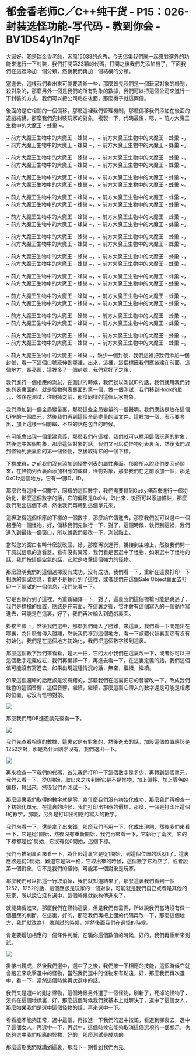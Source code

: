 # 郁金香老师C／C++纯干货 - P15：026-封装选怪功能-写代码 - 教到你会 - BV1DS4y1n7qF

大家好，我是瑞金香老師，客風15033的永秀，今天這集我們就一起來對選外的功能來進行一下封裝，我們打開第23顆的代碼，打開之後我們先添加機子，下面我們在這裡添加一個分類，然後我們再加一個結構的分類。

塞進去，這樣我們看出來可能要清晰一些，那麼首先我們是一個玩家對象的機制，殺對象的，那麼另外一個是我們的所有對象的數據，我們可以把這個公司來進行一下封裝的方式，我們可以把公司粘在後面，那麼機子就這兩個。

後面的是它相關的一個偏移，那麼這裡我們管理機制，那麼偏移我們添加在後面的遊戲結構，那麼我們先封裝玩家的對象，複製一下，代碼最後，嗯，~ 前方大魔王生物中的大魔王 - 蜂巢 ~。

~ 前方大魔王生物中的大魔王 - 蜂巢 ~，~ 前方大魔王生物中的大魔王 - 蜂巢 ~，~ 前方大魔王生物中的大魔王 - 蜂巢 ~，~ 前方大魔王生物中的大魔王 - 蜂巢 ~。

~ 前方大魔王生物中的大魔王 - 蜂巢 ~，~ 前方大魔王生物中的大魔王 - 蜂巢 ~，~ 前方大魔王生物中的大魔王 - 蜂巢 ~，~ 前方大魔王生物中的大魔王 - 蜂巢 ~。

~ 前方大魔王生物中的大魔王 - 蜂巢 ~，~ 前方大魔王生物中的大魔王 - 蜂巢 ~，~ 前方大魔王生物中的大魔王 - 蜂巢 ~，~ 前方大魔王生物中的大魔王 - 蜂巢 ~。

~ 前方大魔王生物中的大魔王 - 蜂巢 ~，~ 前方大魔王生物中的大魔王 - 蜂巢 ~，~ 前方大魔王生物中的大魔王 - 蜂巢 ~，~ 前方大魔王生物中的大魔王 - 蜂巢 ~。

~ 前方大魔王生物中的大魔王 - 蜂巢 ~，~ 前方大魔王生物中的大魔王 - 蜂巢 ~，~ 前方大魔王生物中的大魔王 - 蜂巢 ~，~ 前方大魔王生物中的大魔王 - 蜂巢 ~。

~ 前方大魔王生物中的大魔王 - 蜂巢 ~，~ 前方大魔王生物中的大魔王 - 蜂巢 ~，~ 前方大魔王生物中的大魔王 - 蜂巢 ~，~ 前方大魔王生物中的大魔王 - 蜂巢 ~。

~ 前方大魔王生物中的大魔王 - 蜂巢 ~，~ 前方大魔王生物中的大魔王 - 蜂巢 ~，~ 前方大魔王生物中的大魔王 - 蜂巢 ~，~ 前方大魔王生物中的大魔王 - 蜂巢 ~。

~ 前方大魔王生物中的大魔王 - 蜂巢 ~，~ 前方大魔王生物中的大魔王 - 蜂巢 ~，~ 前方大魔王生物中的大魔王 - 蜂巢 ~，~ 前方大魔王生物中的大魔王 - 蜂巢 ~。

~ 前方大魔王生物中的大魔王 - 蜂巢 ~，~ 前方大魔王生物中的大魔王 - 蜂巢 ~，~ 前方大魔王生物中的大魔王 - 蜂巢 ~，~ 前方大魔王生物中的大魔王 - 蜂巢 ~。

~ 前方大魔王生物中的大魔王 - 蜂巢 ~，~ 前方大魔王生物中的大魔王 - 蜂巢 ~，~ 前方大魔王生物中的大魔王 - 蜂巢 ~，~ 前方大魔王生物中的大魔王 - 蜂巢 ~。

~ 前方大魔王生物中的大魔王 - 蜂巢 ~，~ 前方大魔王生物中的大魔王 - 蜂巢 ~，~ 前方大魔王生物中的大魔王 - 蜂巢 ~，~ 前方大魔王生物中的大魔王 - 蜂巢 ~。

~ 前方大魔王生物中的大魔王 - 蜂巢 ~，缺少一個封號，我們這裡把我們添加一個封號，看一下這個口號延伸到哪裡，出來，這裡，這個標籤我們應該建在前面，這個地方，長亮區，這裡多了一個封號，我們寫好了之後。

我們進行一個相應的測試，在測試的時候，我們就以測試ID的話，我們就用我們對象列表裏面的，就是怪物列表裏面的第一個，做一個測試，我們移到Hook的單元，然後在測試，注射掉之前，那麼同樣的這個玩家對象。

我們添加到一個全局變量裏，那麼這些全局變量的一個聲明，我們應該是放在這個CPP的一個單元，然後我們再到這個全局變量的圖文件，這裡加一個，表示要套出，加上這樣一個前綴，不然的話在包含的時候。

有可能會出現一個重建意義，那麼我們在這裡，我們就可以標用這個玩家的對象，然後選中某個對象，那麼這個對象的話，我們又可以從怪物列表裏面，然後我們取到怪物列表裏面的第一個怪物，然後取得它的一個下標。

下標成員，之前我們沒有添加到怪物列表的屬性裏面，那麼所以說我們要回過頭來，在怪物列表裏面添加相應的成員，怪物對象，那麼我們在之前添加一個，那是0x01z這個地方，它有一個ID，ID。

那麼它有這樣一個數字，同樣的這個數字，我們需要轉到Getty裡面來進行一個初始化，那麼這個數字的話，它的偏移是0x04，取出來，後面可以添加備註，那麼我們取出這個下標，然後我們再轉到這個單元來。

這裡取得這個相應的下標的一個數字，那麼給它傳進去，那麼我們就可以選中一個相應的一個怪物，好，偏移我們先執行一下，對了，這個時候，執行到這裡，我們進入到最後一個窗口，所以說我們要改一下，測試點上。

當然您的窗口名叫什麽就改回，好，那麼再次運行，掛接到主線上，然後我們開一下調試信息的查看器，看有沒有異常，我們看是否選中了怪物，如果選中了怪物的話，我們按這個空氣的話，它就是攻擊這個強力的怪物。

那麽證明我們的這個選擇沒有成功，沒有成功，我們看一下，重新在這裏打印一下相應的調試信息，看是不是執行到了這裡，或者我們在這個Sale Object裏面去打印一下調試的一個信息，我們先看一下。

它是否執行到了這裡，再重新編譯一下，對了，這裏我們這個標槍可能是跳過了，我們是標槍的位置，應該是在前面，在這裏之後，它才會有這個寫入的一個動作寫進去，可能是在這裏，好了，我們再次輸入到遊戲裏面。

掛接主線上，然後我們選中，那麼我們傳入了勝離，來這裏，我們看一下問題出在哪裏，為什麽會傳入勝離，然後我們移到這個地方，看一下該體代替裏面它有沒有初始化，我們是在這個地方初始化，我們把這個數字移到這裏。

那麼這個數字我們來看看，是大一把，它的大小我們在這裏改一下，或者你可以把這個數字定義成紅，我們再編譯一下，再進去看一下，在這裏定義的話，我們這個值可能沒有寫進去，如果出現這種情況的話，無空，繼續，繼續。

如果這個邏輯的話應該是沒有錯的，那麼我們在這裏把它的音響改一下，改成我們綠色的這個音響，這個音響，繼續，繼續，那麼這裏它傳入的數字還是可能是相應的位置，它沒有怪物對象。



![](img/c9c04e93d63777f78e8564e176972a6c_1.png)

那麼我們用OB進遊戲先查看一下。

![](img/c9c04e93d63777f78e8564e176972a6c_3.png)

我們先查看相應的數據，這裏它是有對象的，然後進去的話，加設這個位置應該是1252才對，那是為什麽剛才沒有，我們退出一下。



![](img/c9c04e93d63777f78e8564e176972a6c_5.png)

再來檢查一下我們的代碼，首先我們打印一下這個數字是多少，再轉到這個單元，我們去看一下，從0開始，取出來之後判斷它是不是怪物，加上偏移，加上零色的偏移，轉出來，然後我們再測試一下。

那麼這裏我們取得的數字就是零，為什麽我們沒有初始化成功，那麼我們再檢查一下初始化單元，在這裏的時候，我們打印出相應的價標，那麼，一個是打印出這個I的數字，那麼，另外是打印出相應的寫入的數字。

我們來看一下，還是拿了出來錯，那麼我們再用一下，化成出現詞，然後我們來看一下，它是從1開始，然後沒有重新開始，我們再來看一下，它執行了兩次，它的下標都是從1開始，它沒有從0開始，這個下標。

我們再推到裏面來看一下，為什麽這裏它是從1開始，到這個位置的話就1了，這裏應該是從0開始，難道它是第一格，它取出來的時候，這個數字它為空了，或者說第一個對象，它不是我們的怪物，可能第一個對象是玩家。

那麼我們可以把這一行取消掉，我們就知道結果了，那麼這裏我們看到一個1252，1252的話，這個應該是玩家的一個對象，可能就是我們自己或者是其他的玩家，所以說它沒有選中，這個時候就能夠傳進來了。

就能夠傳進來，那麼我們在怪物這裏，但是我們有需要，所以說我們當時沒有做一個相應的判斷，在這裏，好的，那麼我們再把上面的代碼再改一下，那麼這個地方，我們就改為1，做測試的時候，當然後面我們在選怪的時候。

肯定要增加相應的一個條件判斷，在騙你這個數值的時候，好的，我們再重新來測試。

![](img/c9c04e93d63777f78e8564e176972a6c_7.png)

掛接出現成，然後我們選中，選中了之後，我們按一下相應的技能，這個時候它就會跑去來攻擊選中的怪物，當然我們選中的怪物來有點遠，好，那麼我們再次選中，看一下，當然這個時候再次選中的話。

我們又是選中的剛才怪物，這個時候另外選了一個怪物，刷新了，死掉的怪物了，沒有在這個地標裏，好，那麼這個時候我們就基本上就解決了，選中了這個女人，那麼如果我們是選中這個怪物的話，再來選中一下。

看看能不能夠正常，選中這個，再按進一下我們的選中按鈕，看選到哪裏去，選中了這個女人，再選中一下，再選中，這個時候它能夠取消這個選項的一個顯示，也能夠選中我們相應的怪物，好的，那麼測試是成功的。

那麼這期我們就講到這裏，那麼下一期看到我們再見。